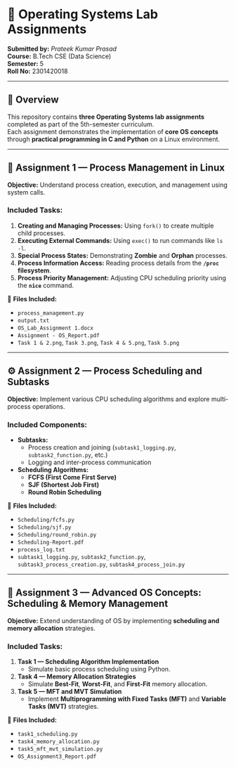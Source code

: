 # 🧠 Operating Systems Lab Assignments  
**Submitted by:** *Prateek Kumar Prasad*  
**Course:** B.Tech CSE (Data Science)  
**Semester:** 5  
**Roll No:** 2301420018  

---

## 📘 Overview
This repository contains **three Operating Systems lab assignments** completed as part of the 5th-semester curriculum.  
Each assignment demonstrates the implementation of **core OS concepts** through **practical programming in C and Python** on a Linux environment.

---

## 🧩 Assignment 1 — Process Management in Linux
**Objective:** Understand process creation, execution, and management using system calls.  

### **Included Tasks:**
1. **Creating and Managing Processes:** Using `fork()` to create multiple child processes.  
2. **Executing External Commands:** Using `exec()` to run commands like `ls -l`.  
3. **Special Process States:** Demonstrating **Zombie** and **Orphan** processes.  
4. **Process Information Access:** Reading process details from the **`/proc` filesystem**.  
5. **Process Priority Management:** Adjusting CPU scheduling priority using the **`nice`** command.  

📄 **Files Included:**  
- `process_management.py`  
- `output.txt`  
- `OS_Lab_Assignment 1.docx`  
- `Assignment - OS_Report.pdf`  
- `Task 1 & 2.png`, `Task 3.png`, `Task 4 & 5.png`, `Task 5.png`

---

## ⚙️ Assignment 2 — Process Scheduling and Subtasks
**Objective:** Implement various CPU scheduling algorithms and explore multi-process operations.  

### **Included Components:**
- **Subtasks:**  
  - Process creation and joining (`subtask1_logging.py`, `subtask2_function.py`, etc.)  
  - Logging and inter-process communication  
- **Scheduling Algorithms:**  
  - **FCFS (First Come First Serve)**  
  - **SJF (Shortest Job First)**  
  - **Round Robin Scheduling**  

📄 **Files Included:**  
- `Scheduling/fcfs.py`  
- `Scheduling/sjf.py`  
- `Scheduling/round_robin.py`  
- `Scheduling-Report.pdf`  
- `process_log.txt`  
- `subtask1_logging.py`, `subtask2_function.py`, `subtask3_process_creation.py`, `subtask4_process_join.py`  

---

## 💾 Assignment 3 — Advanced OS Concepts: Scheduling & Memory Management
**Objective:** Extend understanding of OS by implementing **scheduling and memory allocation** strategies.

### **Included Tasks:**
1. **Task 1 — Scheduling Algorithm Implementation**  
   - Simulate basic process scheduling using Python.  
4. **Task 4 — Memory Allocation Strategies**  
   - Simulate **Best-Fit**, **Worst-Fit**, and **First-Fit** memory allocation.  
5. **Task 5 — MFT and MVT Simulation**  
   - Implement **Multiprogramming with Fixed Tasks (MFT)** and **Variable Tasks (MVT)** strategies.  

📄 **Files Included:**  
- `task1_scheduling.py`  
- `task4_memory_allocation.py`  
- `task5_mft_mvt_simulation.py`  
- `OS_Assignment3_Report.pdf`  

